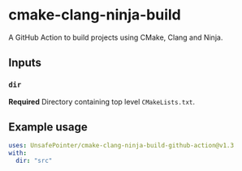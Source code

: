 # cmake-clang-ninja-build

A GitHub Action to build projects using CMake, Clang and Ninja.

## Inputs

### `dir`

**Required** Directory containing top level `CMakeLists.txt`.

## Example usage

```yaml
uses: UnsafePointer/cmake-clang-ninja-build-github-action@v1.3
with:
  dir: "src"
```
